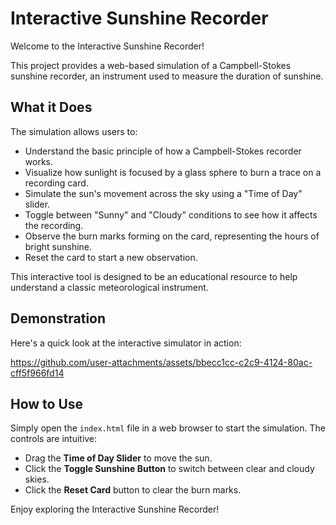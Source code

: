 # Interactive Sunshine Recorder

Welcome to the Interactive Sunshine Recorder!

This project provides a web-based simulation of a Campbell-Stokes sunshine recorder, an instrument used to measure the duration of sunshine.

## What it Does

The simulation allows users to:
* Understand the basic principle of how a Campbell-Stokes recorder works.
* Visualize how sunlight is focused by a glass sphere to burn a trace on a recording card.
* Simulate the sun's movement across the sky using a "Time of Day" slider.
* Toggle between "Sunny" and "Cloudy" conditions to see how it affects the recording.
* Observe the burn marks forming on the card, representing the hours of bright sunshine.
* Reset the card to start a new observation.

This interactive tool is designed to be an educational resource to help understand a classic meteorological instrument.

## Demonstration

Here's a quick look at the interactive simulator in action:

https://github.com/user-attachments/assets/bbecc1cc-c2c9-4124-80ac-cff5f966fd14

## How to Use
Simply open the `index.html` file in a web browser to start the simulation.
The controls are intuitive:
- Drag the **Time of Day Slider** to move the sun.
- Click the **Toggle Sunshine Button** to switch between clear and cloudy skies.
- Click the **Reset Card** button to clear the burn marks.

Enjoy exploring the Interactive Sunshine Recorder!
